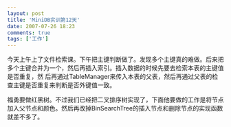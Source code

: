 ```yaml
---
layout: post
title: 'MiniDB实训第12天'
date: 2007-07-26 18:23
comments: true
tags: ['工作']
---
```


今天上午上了文件检索课。下午把主键判断做了。发现多个主键真的难做。后来把多个主键合并为一个，然后再插入索引。插入数据的时候先要去检索本表的主键值是否重复，然
后再通过TableManager来传入本表的父表，然后再通过父表的检查主键是否重复来判断是否外键值一致。

福勇要做红黑树。不过我们已经把二叉排序树实现了，下面他要做的工作是将节点加入父节点和颜色。然后再改掉BinSearchTree的插入节点和删除节点的实现函数
就差不多了。

